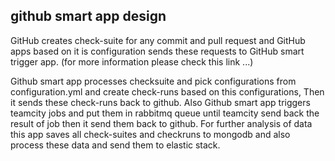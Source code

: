 ## github smart app design

GitHub creates check-suite for any commit and pull request and GitHub apps based on it is configuration sends these requests to GitHub smart trigger app. (for more information please check this link ...)

Github smart app processes checksuite and pick configurations from configuration.yml and create check-runs based on this configurations, Then it sends these check-runs back to github.
Also Github smart app triggers teamcity jobs and put them in rabbitmq queue until teamcity send back the result of job then it send them back to github.
For further analysis of data this app saves all check-suites and checkruns to mongodb and also process these data and send them to elastic stack.
